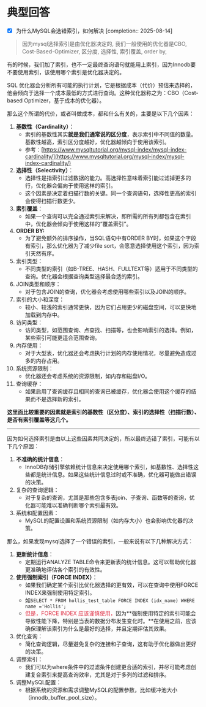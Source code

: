 # 典型回答

- [x] 为什么MySQL会选错索引，如何解决  [completion:: 2025-08-14]

> 因为mysql选择索引是由优化器决定的, 我们一般使用的优化器是CBO, Cost-Based-Optimizer, 区分度, 选择性, 索引覆盖, order by,

有的时候，我们加了索引，也不一定最终查询语句就能用上索引，因为Innodb要不要使用索引，该使用哪个索引是优化器决定的。



SQL 优化器会分析所有可能的执行计划，它是根据成本（代价）预估来选择的，他会倾向于选择一个成本最低的方式进行查询。这种优化器称之为：CBO（Cost-based Optimizer，基于成本的优化器）。



那么这个所谓的代价，或者叫做成本，都和什么有关的，主要是以下几个因素：



1. **基数性（Cardinality）**：
    - 索引的基数性其实**就是我们通常说的区分度**，表示索引中不同值的数量。基数性越高，索引区分度越好，优化器越倾向于使用该索引。
    - 参考：[https://www.mysqltutorial.org/mysql-index/mysql-index-cardinality/](https://www.mysqltutorial.org/mysql-index/mysql-index-cardinality/)
2. **选择性（Selectivity）**：
    - 选择性是指索引过滤数据的能力。高选择性意味着索引能过滤掉更多的行，优化器会偏向于使用这样的索引。
    - 这个因素是决定着扫描行数的关键。同一个查询语句，选择性更高的索引会使得扫描行数更少。
3. **索引覆盖**：
    - 如果一个查询可以完全通过索引来解决，即所需的所有列都包含在索引中，优化器会倾向于使用这样的“覆盖索引”。
4. **ORDER BY:**
    - 为了避免额外的排序操作，当SQL语句中有ORDER BY时，如果这个字段有索引，那么优化器为了减少file sort，会愿意选择使用这个索引，因为索引天然有序。
5. 索引类型：
    - 不同类型的索引（如B-TREE、HASH、FULLTEXT等）适用于不同类型的查询。优化器会根据查询类型选择最合适的索引。
6. JOIN类型和顺序：
    - 对于包含JOIN的查询，优化器会考虑使用哪些索引以及JOIN的顺序。
7. 索引的大小和深度：
    - 较小、较浅的索引通常更快，因为它们占用更少的磁盘空间，可以更快地加载到内存中。
8. 访问类型：
    - 访问类型，如范围查询、点查找、扫描等，也会影响索引的选择。例如，某些索引可能更适合范围查询。
9. 内存使用：
    - 对于大型表，优化器还会考虑执行计划的内存使用情况，尽量避免造成过多的内存占用。
10. 系统资源限制：
    - 优化器还会考虑系统的资源限制，如内存和磁盘I/O。
11. 查询缓存：
    - 如果启用了查询缓存且相同的查询已被缓存，优化器会使用这个缓存的结果而不是选择新的索引。

  
**这里面比较重要的因素就是索引的基数性（区分度）、索引的选择性（扫描行数）、是否有索引覆盖等这几个。**

****

因为如何选择索引是由以上这些因素共同决定的，所以最终选错了索引，可能有以下几个原因：



1. **不准确的统计信息**：
    - InnoDB存储引擎依赖统计信息来决定使用哪个索引，如基数性、选择性这些都是统计信息。如果这些统计信息过时或不准确，优化器可能做出错误的决策。
2. 复杂的查询逻辑：
    - 对于复杂的查询，尤其是那些包含多表join、子查询、函数等的查询，优化器可能难以准确判断哪个索引最有效。
3. 系统和配置因素：
    - MySQL的配置设置和系统资源限制（如内存大小）也会影响优化器的决策。



那么，如果发现mysql选择了一个错误的索引，一般来说有以下几种解决方式：



1. **更新统计信息**：
    - 定期运行ANALYZE TABLE命令来更新表的统计信息。这可以帮助优化器更准确地评估各个索引的有效性。
2. **使用强制索引（FORCE INDEX）**：
    - 如果我们确定某个索引比优化器选择的更有效，可以在查询中使用FORCE INDEX来强制使用特定索引。
    - 如`SELECT * FROM hollis_test_table FORCE INDEX (idx_name) WHERE name ='Hollis';`
    - <font style="color:#DF2A3F;">但是，FORCE INDEX 应该谨慎使用，</font>因为**强制使用特定的索引可能会导致性能下降，特别是当表的数据分布发生变化时。**在使用之前，应该确保理解该索引为什么是最好的选择，并且定期评估其效果。
3. 优化查询：
    - 简化查询逻辑，尽量避免复杂的连接和子查询，这有助于优化器做出更好的决策。
4. 调整索引：
    - 我们可以为where条件中的过滤条件创建更合适的索引，并尽可能考虑创建复合索引来提高查询效率，尤其是对于多列的过滤和排序。
5. 调整MySQL配置：
    - 根据系统的资源和需求调整MySQL的配置参数，比如缓冲池大小（innodb_buffer_pool_size）。

